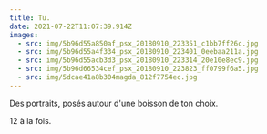```yaml
---
title: Tu.
date: 2021-07-22T11:07:39.914Z
images:
  - src: img/5b96d55a850af_psx_20180910_223351_c1bb7ff26c.jpg
  - src: img/5b96d55a4f334_psx_20180910_223401_0eebaa211a.jpg
  - src: img/5b96d55acb3d3_psx_20180910_223314_20e10e8ec9.jpg
  - src: img/5b96d66534cef_psx_20180910_223823_ff0799f6a5.jpg
  - src: img/5dcae41a8b304magda_812f7754ec.jpg
---
```

Des portraits, posés autour d'une boisson de ton choix.

12 à la fois.